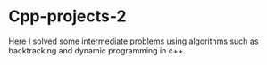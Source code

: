 # Cpp-projects-2

Here I solved some intermediate problems using algorithms such as backtracking and dynamic programming in c++.
